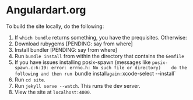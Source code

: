 # Angulardart.org

To build the site locally, do the following:

1. If `which bundle` returns something, you have the prequisites. Otherwise:
  1. Download rubygems [PENDING: say from where]
  2. Install bundler [PENDING: say from where]
2. Run `bundle install` from within the directory that contains the `Gemfile`
  2. If you have issues installing posix-spawn
    (messages like `posix-spawn.c:6:19: error: errno.h: No such file or directory)    do the following and then run `bundle install` again:
    `xcode-select --install`
3. Run `cd site`.
4. Run `jekyll serve --watch`. This runs the dev server.
5. View the site at `localhost:4000`.
